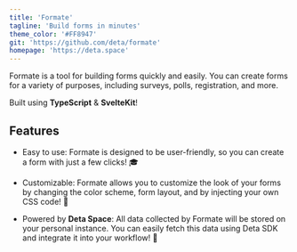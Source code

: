 ```yaml
---
title: 'Formate'
tagline: 'Build forms in minutes'
theme_color: '#FF8947'
git: 'https://github.com/deta/formate'
homepage: 'https://deta.space'
---
```


Formate is a tool for building forms quickly and easily. You can create forms for a variety of purposes, including surveys, polls, registration, and more.

Built using **TypeScript** & **SvelteKit**!

## Features

- Easy to use: Formate is designed to be user-friendly, so you can create a form with just a few clicks! 🎓

- Customizable: Formate allows you to customize the look of your forms by changing the color scheme, form layout, and by injecting your own CSS code! 🎨

- Powered by **Deta Space**: All data collected by Formate will be stored on your personal instance. You can easily fetch this data using Deta SDK and integrate it into your workflow! 🚀
